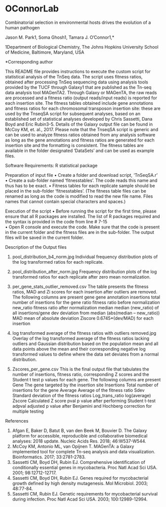 # OConnorLab
Combinatorial selection in environmental hosts drives the evolution of a human pathogen

Jason M. Park1, Soma Ghosh1, Tamara J. O’Connor1,*

1Department of Biological Chemistry, The Johns Hopkins University School of Medicine, Baltimore, Maryland, USA

*Corresponding author

This README file provides instructions to execute the custom script for statistical analysis of the TnSeq data. The script uses fitness ratios, obtained after processing TnSeq sequencing data using analysis tools provided by the TUCF through Galaxy1 that are published as the Tn-seq data analysis tool MAGenTA2. Through Galaxy or MAGenTA, the raw reads are processed and a fitness ratio (output reads/input reads) is reported for each insertion site. The fitness tables obtained include gene annotations and fitness ratios for each chromosomal transposon insertion site: these are used by the TnseqSA script for subsequent analyses, based on an established set of statistical analyses developed by Chris Sassetti, Dana Boyd and Eric Rubin3-5. Details of the Galaxy output file can be found in McCoy KM, et. al., 2017. Please note that the TnseqSA script is generic and can be used to analyze fitness ratios obtained from any analysis software as long as the gene annotations and fitness ratios are generated for each insertion site and the formatting is consistent. The fitness tables are available in the folder designated ‘DataSets’ and can be used as example files.

Software Requirements:  R statistical package

Preparation of input file
•	Create a folder and download script, ‘TnSeqSA.r’ 
•	Create a sub-folder named ‘fitnesstables’. The code reads this name and thus has to be exact.
•	Fitness tables for each replicate sample should be placed in the sub-folder ‘fitnesstables’. (The fitness table files can be renamed as long as the code is modified to read the new file name. Files names that cannot contain special characters and spaces.)

Execution of the script
•	Before running the script for the first time, please ensure that all R packages are installed. The list of R packages required and the syntax is provided in the code from line # 7-15  
•	Open R console and execute the code. Make sure that the code is present in the current folder and the fitness files are in the sub-folder. The output files will be saved in the current folder.

Description of the Output files

1.	pool_distribution_b4_norm.jpg
Individual frequency distribution plots of the log transformed ratios for each replicate. 

2.	pool_distribution_after_norm.jpg
Frequency distribution plots of the log transformed ratios for each replicate after zero mean normalization.

3.	per_gene_stats_outlier_removed.csv
The table presents the fitness ratios, MAD and Zi scores for each insertion after outliers are removed. The following columns are present
gene	gene annotation 
insertions	total number of insertions for the gene
ratio	fitness ratio before normalization
new_ratio	fitness ratio after normalization
median	median (new_ratio) of all insertions/gene
dev	deviation from median (abs(median – new_ratio))
MAD	mean of absolute deviation
Ziscore	0.6745*(dev/MAD) for each insertion

4.	log transformed average of the fitness ratios with outliers removed.jpg
Overlay of the log transformed average of the fitness ratios lacking outliers and Gaussian distribution based on the population mean and all data points above the mean and their corresponding negative log transformed values to define where the data set deviates from a normal distribution.

5.	Zscores_per_gene.csv
This is the final output file that tabulates the number of insertions, fitness ratio, corresponding Z scores and the Student t test p values for each gene. The following columns are present
Gene	The gene targeted by the insertion site
Insertions	Total number of insertions for the gene
Average	Average of the fitness ratio 
Sdev	Standard deviation of the fitness ratios
Log_trans_ratio	log(average)
Zscore	Calculated Z score
pval	p value after performing Student t-test 
adpval	adjusted p value after Benjamini and Hochberg correction for multiple testing


References

1.	Afgan E, Baker D, Batut B, van den Beek M, Bouvier D. The Galaxy platform for accessible, reproducible and collaborative biomedical analyses: 2018 update. Nucleic Acids Res. 2018; 46:W537-W544.
2.	McCoy KM, Antonio ML, van Opijnen T. MAGenTA: a Galaxy implemented tool for complete Tn-seq analysis and data visualization. Bioinformatics. 2017; 33:2781-2783.
3.	Sassetti CM, Boyd DH, Rubin EJ. Comprehensive identification of conditionally essential genes in mycobacteria. Proc Natl Acad Sci USA. 2001; 98:12712-12717.
4.	Sassetti CM, Boyd DH, Rubin EJ. Genes required for mycobacterial growth defined by high density mutagenesis. Mol Microbiol. 2003; 48:77-84.
5.	Sassetti CM, Rubin EJ. Genetic requirements for mycobacterial survival during infection. Proc Natl Acad Sci USA. 2003; 100:12989-12994.


